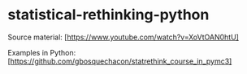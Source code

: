 # statistical-rethinking-python

Source material: [https://www.youtube.com/watch?v=XoVtOAN0htU]

Examples in Python: [https://github.com/gbosquechacon/statrethink_course_in_pymc3]